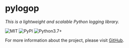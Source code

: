 # pylogop

_This is a lightweight and scalable Python logging library._

<a style="text-decoration:none" href="https://opensource.org/license/mit">
  <img src="https://img.shields.io/badge/License-MIT-lightblue" alt="MIT"/>
</a>
<a style="text-decoration:none" href="https://pypi.org/project/logop">
  <img src="https://img.shields.io/badge/PyPI-logop-lightblue" alt="PyPI"/>
</a>
<a style="text-decoration:none" href="https://www.python.org">
  <img src="https://img.shields.io/badge/Python-3.7+-lightblue" alt="Python3.7+"/>
</a>

<p></p>

For more information about the project, please visit [GitHub](https://github.com/numlinka/pylogop).
